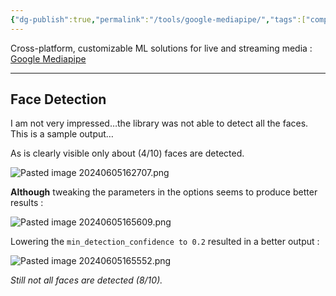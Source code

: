 ```yaml
---
{"dg-publish":true,"permalink":"/tools/google-mediapipe/","tags":["computer-vision"],"noteIcon":"2","updated":"2024-06-05T17:15:37.551+05:30"}
---
```



Cross-platform, customizable ML solutions for live and streaming media : [Google Mediapipe](https://ai.google.dev/edge/mediapipe/solutions/)

---

## Face Detection

I am not very impressed…the library was not able to detect all the faces. This is a sample output…

As is clearly visible only about (4/10) faces are detected.

![Pasted image 20240605162707.png](/img/user/%F0%9F%93%81%20Assets/Pasted%20image%2020240605162707.png)

**Although** tweaking the parameters in the options seems to produce better results : 

![Pasted image 20240605165609.png](/img/user/%F0%9F%93%81%20Assets/Pasted%20image%2020240605165609.png)

Lowering the `min_detection_confidence to 0.2` resulted in a better output : 

![Pasted image 20240605165552.png](/img/user/%F0%9F%93%81%20Assets/Pasted%20image%2020240605165552.png)

*Still not all faces are detected (8/10).*
